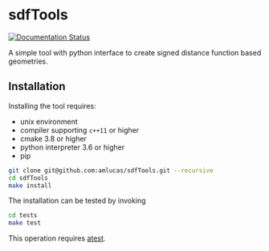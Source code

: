 # sdfTools

[![Documentation Status](https://readthedocs.org/projects/sdftools/badge/?version=latest)](https://sdftools.readthedocs.io/en/latest/?badge=latest)

A simple tool with python interface to create signed distance function based geometries.

## Installation

Installing the tool requires:

- unix environment
- compiler supporting `c++11` or higher
- cmake 3.8 or higher
- python interpreter 3.6 or higher
- pip

```bash
git clone git@github.com:amlucas/sdfTools.git --recursive
cd sdfTools
make install
```

The installation can be tested by invoking

```bash
cd tests
make test
```

This operation requires [atest](https://gitlab.ethz.ch/mavt-cse/atest).
